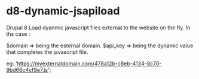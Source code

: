 # d8-dynamic-jsapiload
Drupal 8
Load dyanmic javascript files external to the website on the fly.
In ths case : 

$domain => being the esternal domain.
$api_key => being the dynamic value that completes the javascript file.

eg: 'https://myexternaldomain.com/478a12b-c8eb-4134-8c70-9bd66c4cf9e7.js';
